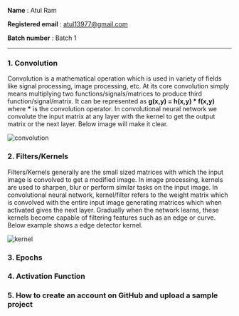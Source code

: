 **Name** : Atul Ram

**Registered email** : atul13977@gmail.com 

**Batch number** : Batch 1

----------------

### 1. Convolution

Convolution is a mathematical operation which is used in variety of fields like signal processing, image processing, etc. At its core convolution simply means multiplying two functions/signals/matrices to produce third function/signal/matrix. It can be represented as  __g(x,y) = h(x,y) * f(x,y)__ where __*__ is the convolution operator. In convolutional neural network we convolute the input matrix at any layer with the kernel to get the output matrix or the next layer. Below image will make it clear.

![convolution](https://i.imgur.com/HsbwnM7.png)

### 2. Filters/Kernels

Filters/Kernels generally are the small sized matrices with which the input image is convolved to get a modified image. In image processing, kernels are used to sharpen, blur or perform similar tasks on the input image. In convolutional neural network, kernel/filter refers to the weight matrix which is convolved with the entire input image generating matrices which when activated gives the next layer. Gradually when the network learns, these kernels become capable of filtering features such as an edge or curve. Below example shows a edge detector kernel.

![kernel](https://i.imgur.com/R4FclEN.jpg)

### 3. Epochs



### 4. Activation Function



### 5. How to create an account on GitHub and upload a sample project







